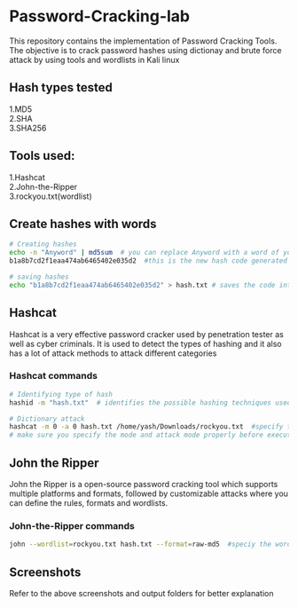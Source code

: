# Password-Cracking-lab
This repository contains the implementation of Password Cracking Tools. The objective is to crack password hashes using dictionay and brute force attack by using tools and wordlists in Kali linux 

## Hash types tested
1.MD5  
2.SHA  
3.SHA256


## Tools used:
1.Hashcat  
2.John-the-Ripper  
3.rockyou.txt(wordlist)  


## Create hashes with words 
```bash
# Creating hashes
echo -n "Anyword" | md5sum  # you can replace Anyword with a word of your choice and specify the desired hashing technique
b1a8b7cd2f1eaa474ab6465402e035d2  #this is the new hash code generated 

# saving hashes
echo "b1a8b7cd2f1eaa474ab6465402e035d2" > hash.txt # saves the code into hash.txt file 
```

## Hashcat
Hashcat is a very effective password cracker used by penetration tester as well as cyber criminals. It is used to detect the types of hashing and it also has a lot of attack methods to attack different categories


### Hashcat commands
```bash
# Identifying type of hash
hashid -m "hash.txt"  # identifies the possible hashing techniques used

# Dictionary attack
hashcat -m 0 -a 0 hash.txt /home/yash/Downloads/rockyou.txt  #specify the wordlist directory accordingly
# make sure you specify the mode and attack mode properly before executing (refer the screenshots)
```                                                                                                                                                            
                                                                                                                                                               
                                                                                                                                                               
## John the Ripper                                                                                                                                             
John the Ripper is a open-source password cracking tool which supports multiple platforms and formats, followed by customizable attacks where you can define the rules, formats and wordlists.                                                                                                                                
                                                                                                                                                               
### John-the-Ripper commands                                                                                                                                   
```bash
john --wordlist=rockyou.txt hash.txt --format=raw-md5  #speciy the wordlist directory accordingly 

```
## Screenshots
Refer to the above screenshots and output folders for better explanation 
